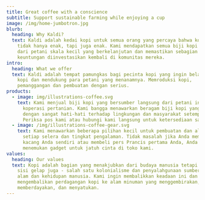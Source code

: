 ```yaml
---
title: Great coffee with a conscience
subtitle: Support sustainable farming while enjoying a cup
image: /img/home-jumbotron.jpg
blurb:
  heading: Why Kaldi?
  text: Kaldi adalah kedai kopi untuk semua orang yang percaya bahwa kopi enak
    tidak hanya enak, tapi juga enak. Kami mendapatkan semua biji kopi langsung
    dari petani skala kecil yang berkelanjutan dan memastikan sebagian dari
    keuntungan diinvestasikan kembali di komunitas mereka.
intro:
  heading: What we offer
  text: Kaldi adalah tempat pamungkas bagi pecinta kopi yang ingin belajar tentang
    kopi dan mendukung para petani yang menanamnya. Memroduksi kopi,
    pemanggangan dan pembuatan dengan serius.
products:
  - image: img/illustrations-coffee.svg
    text: Kami menjual biji kopi yang bersumber langsung dari petani independen dan
      koperasi pertanian. Kami bangga menawarkan beragam biji kopi yang ditanam
      dengan sangat hati-hati terhadap lingkungan dan masyarakat setempat.
      Periksa pos kami atau hubungi kami langsung untuk ketersediaan saat ini.
  - image: /img/illustrations-coffee-gear.svg
    text: Kami menawarkan beberapa pilihan kecil untuk pembuatan dan alat untuk
      setiap selera dan tingkat pengalaman. Tidak masalah jika Anda memanggang
      kacang Anda sendiri atau membeli pers Prancis pertama Anda, Anda akan
      menemukan gadget untuk jatuh cinta di toko kami.
values:
  heading: Our values
  text: Kopi adalah bagian yang menakjubkan dari budaya manusia tetapi memiliki
    sisi gelap juga - salah satu kolonialisme dan penyalahgunaan sumber daya
    alam dan kehidupan manusia. Kami ingin membalikkan keadaan ini dan
    mengembalikan perdagangan kopi ke alam minuman yang menggembirakan,
    memberdayakan, dan menyatukan.
---
```


